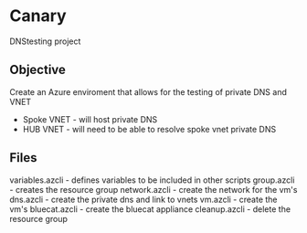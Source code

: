 # Canary
DNStesting project

## Objective
Create an Azure enviroment that allows for the testing of private DNS and VNET
- Spoke VNET - will host private DNS
- HUB VNET - will need to be able to resolve spoke vnet private DNS

## Files
variables.azcli - defines variables to be included in other scripts
group.azcli - creates the resource group
network.azcli - create the network for the vm's
dns.azcli - create the private dns and link to vnets
vm.azcli - create the vm's
bluecat.azcli - create the bluecat appliance
cleanup.azcli - delete the resource group